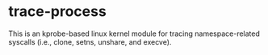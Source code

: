 # trace-process

This is an kprobe-based linux kernel module for tracing namespace-related syscalls (i.e., clone, setns, unshare, and execve).
